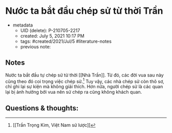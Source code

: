 # Nước ta bắt đầu chép sử từ thời Trần

- metadata
	- UID (delete): P-210705-2217
	- created: July 5, 2021 10:17 PM
	- tags: #created/2021/Jul/5  #literature-notes 
	- previous note:

## Notes
Nước ta bắt đầu tự chép sử từ thời [[Nhà Trần]]. Từ đó, các đời vua sau này cũng theo đó coi trọng việc chép sử.[^1]
Tuy vậy, các nhà chép sử còn thô sơ, chỉ ghi lại sự kiện mà không giải thích. Hơn nữa, người chép sử là các quan lại bị ảnh hưởng bởi vua nên sử chép ra cũng không khách quan.

## Questions & thoughts:

[^1]:[[Trần Trọng Kim, Việt Nam sử lược]]
